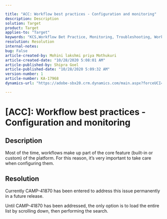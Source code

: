 ```yaml
---

title: "ACC: Workflow best practices - Configuration and monitoring"
description: Description
solution: Target
product: Target
applies-to: "Target"
keywords: "KCS,Workflow Bet Practice, Monitoring, Troubleshooting, Workflow Performance, Workflow Slow"
resolution: Resolution
internal-notes:
bug: False
article-created-by: Mohini lakshmi priya Mothukuri
article-created-date: "10/28/2020 5:08:01 AM"
article-published-by: Shipra Goel
article-published-date: "10/28/2020 5:09:32 AM"
version-number: 1
article-number: KA-17968
dynamics-url: "https://adobe-sbx20.crm.dynamics.com/main.aspx?forceUCI=1&pagetype=entityrecord&etn=knowledgearticle&id=8f1ef987-db18-eb11-a813-000d3a19f370"

---
```


# [ACC]: Workflow best practices - Configuration and monitoring

## Description

Most of the time, workflows make up part of the core feature (built-in or custom) of the platform. For this reason, it’s very important to take care when configuring them.

## Resolution

Currently CAMP-41870 has been entered to address this issue permanently in a future release.

Until CAMP-41870 has been addressed, the only option is to load the entire list by scrolling down, then performing the search.
